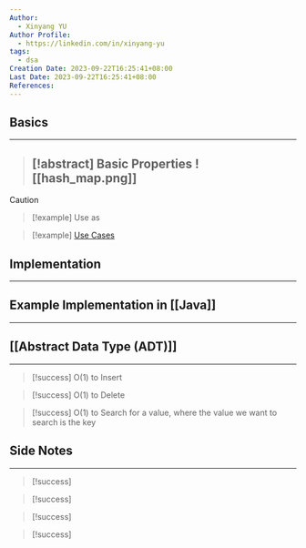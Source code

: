 ```yaml
---
Author:
  - Xinyang YU
Author Profile:
  - https://linkedin.com/in/xinyang-yu
tags:
  - dsa
Creation Date: 2023-09-22T16:25:41+08:00
Last Date: 2023-09-22T16:25:41+08:00
References:
---
```

## Basics
---
>[!abstract] Basic Properties
>![[hash_map.png]]
>-

>[!caution] 


>[!example] Use as
>

>[!example] [Use Cases]()

## Implementation
---

## Example Implementation in [[Java]]
---


## [[Abstract Data Type (ADT)]]
---
>[!success] O(1) to Insert

>[!success] O(1) to Delete

>[!success] O(1) to Search for a value, where the value we want to search is the key


## Side Notes
---
>[!success]

>[!success] 

>[!success] 

>[!success] 